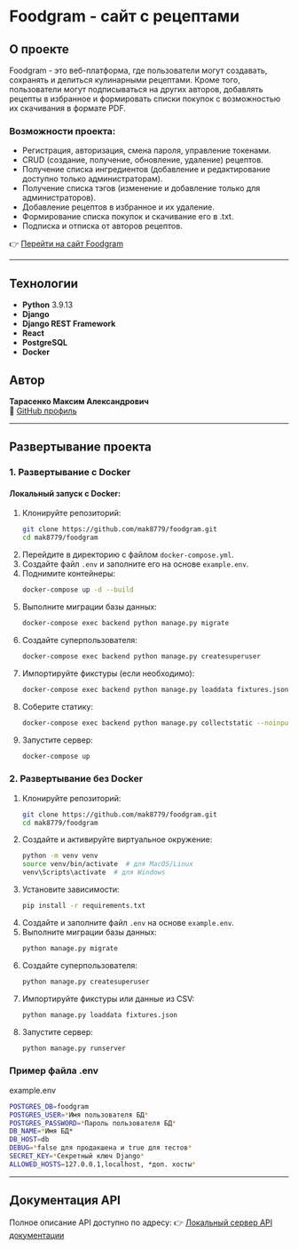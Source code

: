 # Foodgram - сайт с рецептами

## О проекте
Foodgram - это веб-платформа, где пользователи могут создавать, сохранять и делиться кулинарными рецептами. Кроме того, пользователи могут подписываться на других авторов, добавлять рецепты в избранное и формировать списки покупок с возможностью их скачивания в формате PDF.

### Возможности проекта:
- Регистрация, авторизация, смена пароля, управление токенами.
- CRUD (создание, получение, обновление, удаление) рецептов.
- Получение списка ингредиентов (добавление и редактирование доступно только администраторам).
- Получение списка тэгов (изменение и добавление только для администраторов).
- Добавление рецептов в избранное и их удаление.
- Формирование списка покупок и скачивание его в .txt.
- Подписка и отписка от авторов рецептов.

👉 [Перейти на сайт Foodgram](https://foodgramic.sytes.net)

---

## Технологии
- **Python** 3.9.13
- **Django**
- **Django REST Framework**
- **React**
- **PostgreSQL**
- **Docker**

## Автор
**Тарасенко Максим Александрович**  
📌 [GitHub профиль](https://github.com/mak8779)

---

## Развертывание проекта
### 1. Развертывание с Docker
#### Локальный запуск с Docker:
1. Клонируйте репозиторий:
   ```bash
   git clone https://github.com/mak8779/foodgram.git
   cd mak8779/foodgram
   ```
2. Перейдите в директорию с файлом `docker-compose.yml`.
3. Создайте файл `.env` и заполните его на основе `example.env`.
4. Поднимите контейнеры:
   ```bash
   docker-compose up -d --build
   ```
5. Выполните миграции базы данных:
   ```bash
   docker-compose exec backend python manage.py migrate
   ```
6. Создайте суперпользователя:
   ```bash
   docker-compose exec backend python manage.py createsuperuser
   ```
7. Импортируйте фикстуры (если необходимо):
   ```bash
   docker-compose exec backend python manage.py loaddata fixtures.json
   ```
8. Соберите статику:
   ```bash
   docker-compose exec backend python manage.py collectstatic --noinput
   ```
9. Запустите сервер:
   ```bash
   docker-compose up
   ```

### 2. Развертывание без Docker
1. Клонируйте репозиторий:
   ```bash
   git clone https://github.com/mak8779/foodgram.git
   cd mak8779/foodgram
   ```
2. Создайте и активируйте виртуальное окружение:
   ```bash
   python -m venv venv
   source venv/bin/activate  # для MacOS/Linux
   venv\Scripts\activate  # для Windows
   ```
3. Установите зависимости:
   ```bash
   pip install -r requirements.txt
   ```
4. Создайте и заполните файл `.env` на основе `example.env`.
5. Выполните миграции базы данных:
   ```bash
   python manage.py migrate
   ```
6. Создайте суперпользователя:
   ```bash
   python manage.py createsuperuser
   ```
7. Импортируйте фикстуры или данные из CSV:
   ```bash
   python manage.py loaddata fixtures.json
   ```
8. Запустите сервер:
   ```bash
   python manage.py runserver
   ```

### Пример файла .env
example.env
```bash
POSTGRES_DB=foodgram
POSTGRES_USER=*Имя пользователя БД*
POSTGRES_PASSWORD=*Пароль пользователя БД*
DB_NAME=*Имя БД*
DB_HOST=db
DEBUG=*false для продакшена и true для тестов*
SECRET_KEY=*Секретный ключ Django*
ALLOWED_HOSTS=127.0.0.1,localhost, *доп. хосты*
```
---

## Документация API
Полное описание API доступно по адресу:
👉 [Локальный сервер API документации](http://127.0.0.1:8000/api/docs/)

